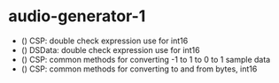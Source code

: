 # audio-generator-1

<!-- ----------
  JS FILES
----------- -->

* () CSP: double check expression use for int16
* () DSData: double check expression use for int16
* () CSP: common methods for converting -1 to 1 to 0 to 1 sample data
* () CSP: common methods for converting to and from bytes, int16